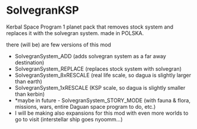 # SolvegranKSP
Kerbal Space Program 1 planet pack that removes stock system and replaces it with the solvegran system. made in POLSKA.

there (will be) are few versions of this mod
- SolvegranSystem_ADD (adds solvegran system as a far away destination)
- SolvegranSystem_REPLACE (replaces stock system with solvegran)
- SolvegranSystem_8xRESCALE (real life scale, so dagua is slightly larger than earth)
- SolvegranSystem_1xRESCALE (KSP scale, so dagua is slightly smaller than kerbin)
- *maybe in future - SolvegranSystem_STORY_MODE (with fauna & flora, missions, wars, entire Daguan space program to do, etc.)
- I will be making also expansions for this mod with even more worlds to go to visit (interstellar ship goes nyoomm...)
